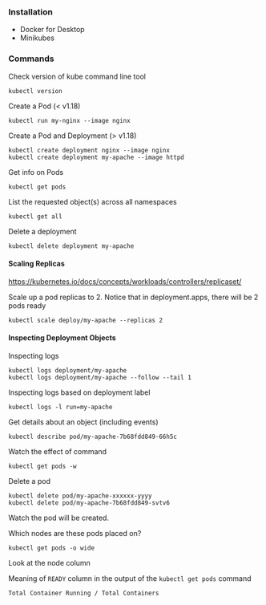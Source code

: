 ### Installation
- Docker for Desktop
- Minikubes

### Commands
Check version of kube command line tool
```
kubectl version
```

Create a Pod (< v1.18)
```
kubectl run my-nginx --image nginx
```

Create a Pod and Deployment (> v1.18)
```
kubectl create deployment nginx --image nginx
kubectl create deployment my-apache --image httpd
```

Get info on Pods
```
kubectl get pods
```

List the requested object(s) across all namespaces
```
kubectl get all
```
Delete a deployment
```
kubectl delete deployment my-apache
```

#### Scaling Replicas
https://kubernetes.io/docs/concepts/workloads/controllers/replicaset/

Scale up a pod replicas to 2. Notice that in deployment.apps, there will be 2 pods ready
```
kubectl scale deploy/my-apache --replicas 2
```

#### Inspecting Deployment Objects

Inspecting logs
```
kubectl logs deployment/my-apache
kubectl logs deployment/my-apache --follow --tail 1
```

Inspecting logs based on deployment label
```
kubectl logs -l run=my-apache
```

Get details about an object (including events)
```
kubectl describe pod/my-apache-7b68fdd849-66h5c
```
Watch the effect of command
```
kubectl get pods -w
```
Delete a pod
```
kubectl delete pod/my-apache-xxxxxx-yyyy
kubectl delete pod/my-apache-7b68fdd849-svtv6
```
Watch the pod will be created.

Which nodes are these pods placed on?
```
kubectl get pods -o wide
```
Look at the node column

Meaning of `READY` column in the output of the `kubectl get pods` command
```
Total Container Running / Total Containers
```